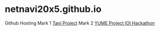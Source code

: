# netnavi20x5.github.io
Github Hosting 
Mark 1 [Tani Project](https://netnavi20x5.github.io/PasarTani)
Mark 2 [YUME Project IOI Hackathon](https://netnavi20x5.github.io/Yume%20Mk%203/index.html)
